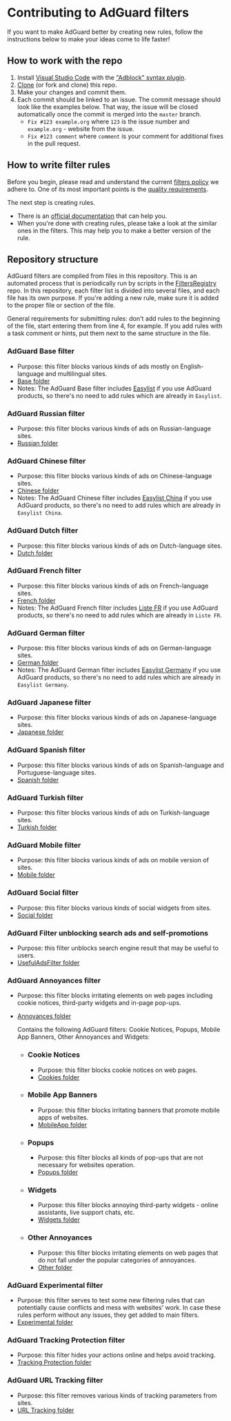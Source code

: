 # Contributing to AdGuard filters

If you want to make AdGuard better by creating new rules, follow the instructions below to make your ideas come to life faster!

## How to work with the repo

1. Install [Visual Studio Code](https://code.visualstudio.com/download) with the ["Adblock" syntax plugin](https://marketplace.visualstudio.com/items?itemName=adguard.adblock).
2. [Clone](https://docs.github.com/repositories/creating-and-managing-repositories/cloning-a-repository#cloning-a-repository) (or fork and clone) this repo.
3. Make your changes and commit them.
4. Each commit should be linked to an issue. The commit message should look like the examples below. That way, the issue will be closed automatically once the commit is merged into the `master` branch.
   * `Fix #123 example.org` where `123` is the issue number and `example.org` - website from the issue.
   * `Fix #123 comment` where `comment` is your comment for additional fixes in the pull request.

## How to write filter rules

Before you begin, please read and understand the current [filters policy](https://kb.adguard.com/general/adguard-filter-policy) we adhere to. One of its most important points is the [quality requirements](https://kb.adguard.com/general/adguard-filter-policy#quality-requirements-for-filtering-rules).

The next step is creating rules.
   * There is an [official documentation](https://kb.adguard.com/general/how-to-create-your-own-ad-filters) that can help you.
   * When you're done with creating rules, please take a look at the similar ones in the filters. This may help you to make a better version of the rule.

## Repository structure

AdGuard filters are compiled from files in this repository. This is an automated process that is periodically run by scripts in the [FiltersRegistry](https://github.com/AdguardTeam/FiltersRegistry) repo.  In this repository, each filter list is divided into several files, and each file has its own purpose. If you're adding a new rule, make sure it is added to the proper file or section of the file.

General requirements for submitting rules: don't add rules to the beginning of the file, start entering them from line 4, for example. If you add rules with a task comment or hints, put them next to the same structure in the file.

### AdGuard Base filter

* Purpose: this filter blocks various kinds of ads mostly on English-language and multilingual sites.
* [Base folder](https://github.com/AdguardTeam/AdguardFilters/tree/master/EnglishFilter/sections)
* Notes: The AdGuard Base filter includes [Easylist](https://github.com/easylist/easylist) if you use AdGuard products, so there's no need to add rules which are already in `Easylist`.

### AdGuard Russian filter

* Purpose: this filter blocks various kinds of ads on Russian-language sites.
* [Russian folder](https://github.com/AdguardTeam/AdguardFilters/tree/master/RussianFilter/sections)

### AdGuard Chinese filter

* Purpose: this filter blocks various kinds of ads on Chinese-language sites.
* [Chinese folder](https://github.com/AdguardTeam/AdguardFilters/tree/master/ChineseFilter/sections)
* Notes: The AdGuard Chinese filter includes [Easylist China](https://github.com/easylist/easylistchina) if you use AdGuard products, so there's no need to add rules which are already in `Easylist China`.

### AdGuard Dutch filter

* Purpose: this filter blocks various kinds of ads on Dutch-language sites.
* [Dutch folder](https://github.com/AdguardTeam/AdguardFilters/tree/master/DutchFilter/sections)

### AdGuard French filter

* Purpose: this filter blocks various kinds of ads on French-language sites.
* [French folder](https://github.com/AdguardTeam/AdguardFilters/tree/master/FrenchFilter/sections)
* Notes: The AdGuard French filter includes [Liste FR](https://github.com/easylist/listefr) if you use AdGuard products, so there's no need to add rules which are already in `Liste FR`.

### AdGuard German filter

* Purpose: this filter blocks various kinds of ads on German-language sites.
* [German folder](https://github.com/AdguardTeam/AdguardFilters/tree/master/GermanFilter/sections)
* Notes: The AdGuard German filter includes [Easylist Germany](https://github.com/easylist/easylistgermany) if you use AdGuard products, so there's no need to add rules which are already in `Easylist Germany`.

### AdGuard Japanese filter

* Purpose: this filter blocks various kinds of ads on Japanese-language sites.
* [Japanese folder](https://github.com/AdguardTeam/AdguardFilters/tree/master/JapaneseFilter/sections)

### AdGuard Spanish filter

* Purpose: this filter blocks various kinds of ads on Spanish-language and Portuguese-language sites.
* [Spanish folder](https://github.com/AdguardTeam/AdguardFilters/tree/master/SpanishFilter/sections)

### AdGuard Turkish filter

* Purpose: this filter blocks various kinds of ads on Turkish-language sites.
* [Turkish folder](https://github.com/AdguardTeam/AdguardFilters/tree/master/TurkishFilter/sections)

### AdGuard Mobile filter

* Purpose: this filter blocks various kinds of ads on mobile version of sites.
* [Mobile folder](https://github.com/AdguardTeam/AdguardFilters/tree/master/MobileFilter/sections)

### AdGuard Social filter

* Purpose: this filter blocks various kinds of social widgets from sites.
* [Social folder](https://github.com/AdguardTeam/AdguardFilters/tree/master/SocialFilter/sections)

### AdGuard Filter unblocking search ads and self-promotions

* Purpose: this filter unblocks search engine result that may be useful to users.
* [UsefulAdsFilter folder](https://github.com/AdguardTeam/AdguardFilters/tree/master/UsefulAdsFilter/sections)

### AdGuard Annoyances filter

* Purpose: this filter blocks irritating elements on web pages including cookie notices, third-party widgets and in-page pop-ups.
* [Annoyances folder](https://github.com/AdguardTeam/AdguardFilters/tree/master/AnnoyancesFilter)

   Contains the following AdGuard filters: Cookie Notices, Popups, Mobile App Banners, Other Annoyances and Widgets:

   - ### Cookie Notices
      * Purpose: this filter blocks cookie notices on web pages.
      * [Cookies folder](https://github.com/AdguardTeam/AdguardFilters/tree/master/AnnoyancesFilter/Cookies/sections)

   - ### Mobile App Banners
      * Purpose: this filter blocks irritating banners that promote mobile apps of websites.
      * [MobileApp folder](https://github.com/AdguardTeam/AdguardFilters/tree/master/AnnoyancesFilter/MobileApp/sections)

   - ### Popups
      * Purpose: this filter blocks all kinds of pop-ups that are not necessary for websites operation.
      * [Popups folder](https://github.com/AdguardTeam/AdguardFilters/tree/master/AnnoyancesFilter/Popups/sections)

   - ### Widgets
      * Purpose: this filter blocks annoying third-party widgets - online assistants, live support chats, etc.
      * [Widgets folder](https://github.com/AdguardTeam/AdguardFilters/tree/master/AnnoyancesFilter/Widgets/sections)

   - ### Other Annoyances
      * Purpose: this filter blocks irritating elements on web pages that do not fall under the popular categories of annoyances.
      * [Other folder](https://github.com/AdguardTeam/AdguardFilters/tree/master/AnnoyancesFilter/Other/sections)

### AdGuard Experimental filter

* Purpose: this filter serves to test some new filtering rules that can potentially cause conflicts and mess with websites' work. In case these rules perform without any issues, they get added to main filters.
* [Experimental folder](https://github.com/AdguardTeam/AdguardFilters/tree/master/ExperimentalFilter/sections)

### AdGuard Tracking Protection filter

* Purpose: this filter hides your actions online and helps avoid tracking.
* [Tracking Protection folder](https://github.com/AdguardTeam/AdguardFilters/tree/master/SpywareFilter/sections)

### AdGuard URL Tracking filter

* Purpose: this filter removes various kinds of tracking parameters from sites.
* [URL Tracking folder](https://github.com/AdguardTeam/AdguardFilters/tree/master/TrackParamFilter/sections)
